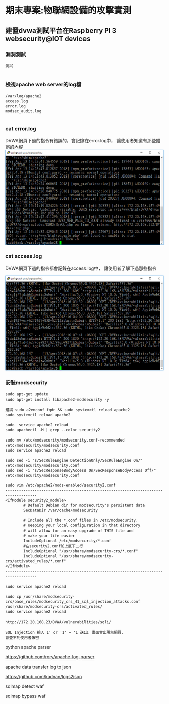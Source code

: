 # 期末專案:物聯網設備的攻擊實測

## 建置dvwa測試平台在Raspberry PI 3 websecurity@IOT devices

### 漏洞測試
```
測試


```

### 檢視apache web server的log檔

```
/var/log/apache2
access.log       
error.log       
modsec_audit.log


```


### cat error.log

DVWA網頁下過的指令有錯誤的，會記錄在error.log中，
讓使用者知道有那些錯誤的內容
![image](https://github.com/JackRuby520/IOTSecurity/blob/master/pic/DVMA/error.jpg)

### cat access.log

DVWA網頁下過的指令都會記錄在access.log中，
讓使用者了解下過那些指令

![image](https://github.com/JackRuby520/IOTSecurity/blob/master/pic/DVMA/access.jpg)


### 安裝modsecurity
```
sudo apt-get update
sudo apt-get install libapache2-modsecurity -y

錯誤 sudo a2enconf fqdn && sudo systemctl reload apache2
sudo systemctl reload apache2

sudo  service apache2 reload
sudo apachectl -M | grep --color security2

sudo mv /etc/modsecurity/modsecurity.conf-recommended /etc/modsecurity/modsecurity.conf
sudo service apache2 reload

sudo sed -i "s/SecRuleEngine DetectionOnly/SecRuleEngine On/" /etc/modsecurity/modsecurity.conf
sudo sed -i "s/SecResponseBodyAccess On/SecResponseBodyAccess Off/" /etc/modsecurity/modsecurity.conf
```
```
sudo vim /etc/apache2/mods-enabled/security2.conf
------------------------------------------------------------------------------------
<IfModule security2_module>
        # Default Debian dir for modsecurity's persistent data
        SecDataDir /var/cache/modsecurity

        # Include all the *.conf files in /etc/modsecurity.
        # Keeping your local configuration in that directory
        # will allow for an easy upgrade of THIS file and
        # make your life easier
        IncludeOptional /etc/modsecurity/*.conf
        #在security2.conf加上底下二行
        IncludeOptional "/usr/share/modsecurity-crs/*.conf"
        IncludeOptional "/usr/share/modsecurity-crs/activated_rules/*.conf"
</IfModule>
------------------------------------------------------------------------------------

sudo service apache2 reload

sudo cp /usr/share/modsecurity-crs/base_rules/modsecurity_crs_41_sql_injection_attacks.conf /usr/share/modsecurity-crs/activated_rules/
sudo service apache2 reload

http://172.20.168.23/DVWA/vulnerabilities/sqli/

SQL Injection 輸入 1' or '1' = '1 送出，畫面會出現無網頁，
會查不到使用者帳密
```
python apache parser

https://github.com/rory/apache-log-parser

apache data transfer log to json

https://github.com/kadnan/logs2json

sqlmap detect waf

sqlmap bypass waf

